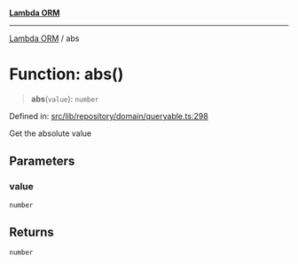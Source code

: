 [**Lambda ORM**](../README.md)

***

[Lambda ORM](../README.md) / abs

# Function: abs()

> **abs**(`value`): `number`

Defined in: [src/lib/repository/domain/queryable.ts:298](https://github.com/lambda-orm/lambdaorm-base/blob/5f10bdc7d0f008296efbcbe89bc2bf1ed03aaaef/src/lib/repository/domain/queryable.ts#L298)

Get the absolute value

## Parameters

### value

`number`

## Returns

`number`
